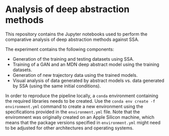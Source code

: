# Analysis of deep abstraction methods

This repository contains the Jupyter notebooks used to perform the comparative analysis of deep abstraction methods against SSA.

The experiment contains the following components:
- Generation of the training and testing datasets using SSA.
- Training of a GAN and an MDN deep abstract model using the training datasets.
- Generation of new trajectory data using the trained models.
- Visual analysis of data generated by abstract models vs. data generated by SSA (using the same initial conditions).

In order to reproduce the pipeline locally, a `conda` environment containing the required libraries needs to be created. Use the `conda env create -f environment.yml` command to create a new environment using the specifications provided in the `environment.yml` file.  Note that the enviromnent was originally created on an Apple Silicon machine, which means that the package versions specified in `environment.yml` might need to be adjusted for other architectures and operating systems.
